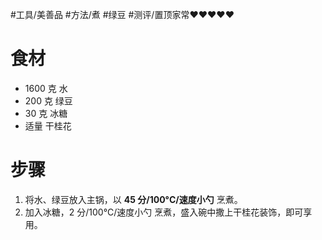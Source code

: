 #工具/美善品 #方法/煮 #绿豆 #测评/置顶家常♥♥♥♥♥ 

# 食材

- 1600 克 水
- 200 克 绿豆
- 30 克 冰糖
- 适量 干桂花

# 步骤

1. 将水、绿豆放入主锅，以 **45 分/100°C/速度小勺** 烹煮。
2. 加入冰糖，2 分/100°C/速度小勺 烹煮，盛入碗中撒上干桂花装饰，即可享用。